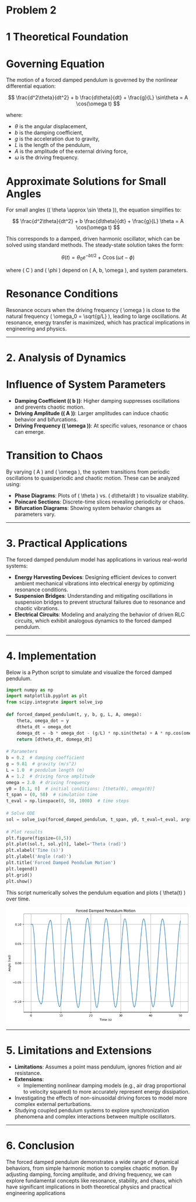 # Problem 2



# 1 Theoretical Foundation

# Governing Equation
The motion of a forced damped pendulum is governed by the nonlinear differential equation:

$$
\frac{d^2\theta}{dt^2} + b \frac{d\theta}{dt} + \frac{g}{L} \sin\theta = A \cos(\omega t)
$$

where:
- $\theta$ is the angular displacement,
- $b$ is the damping coefficient,
- $g$ is the acceleration due to gravity,
- $L$ is the length of the pendulum,
- $A$ is the amplitude of the external driving force,
- $\omega$ is the driving frequency.

# Approximate Solutions for Small Angles
For small angles (\( \theta \approx \sin \theta \)), the equation simplifies to:

$$
\frac{d^2\theta}{dt^2} + b \frac{d\theta}{dt} + \frac{g}{L} \theta = A \cos(\omega t)
$$

This corresponds to a damped, driven harmonic oscillator, which can be solved using standard methods. The steady-state solution takes the form:

$$
\theta(t) = \theta_0 e^{-bt/2} + C \cos(\omega t - \phi)
$$

where \( C \) and \( \phi \) depend on \( A, b, \omega \), and system parameters.

# Resonance Conditions
Resonance occurs when the driving frequency \( \omega \) is close to the natural frequency \( \omega_0 = \sqrt{g/L} \), leading to large oscillations. At resonance, energy transfer is maximized, which has practical implications in engineering and physics.

---

# 2. Analysis of Dynamics

# Influence of System Parameters

- **Damping Coefficient (\( b \))**: Higher damping suppresses oscillations and prevents chaotic motion.
- **Driving Amplitude (\( A \))**: Larger amplitudes can induce chaotic behavior and bifurcations.
- **Driving Frequency (\( \omega \))**: At specific values, resonance or chaos can emerge.

# Transition to Chaos

By varying \( A \) and \( \omega \), the system transitions from periodic oscillations to quasiperiodic and chaotic motion. These can be analyzed using:

- **Phase Diagrams**: Plots of \( \theta \) vs. \( d\theta/dt \) to visualize stability.
- **Poincaré Sections**: Discrete-time slices revealing periodicity or chaos.
- **Bifurcation Diagrams**: Showing system behavior changes as parameters vary.

---

# 3. Practical Applications

The forced damped pendulum model has applications in various real-world systems:

- **Energy Harvesting Devices**: Designing efficient devices to convert ambient mechanical vibrations into electrical energy by optimizing resonance conditions.
- **Suspension Bridges**: Understanding and mitigating oscillations in suspension bridges to prevent structural failures due to resonance and chaotic vibrations.
- **Electrical Circuits**: Modeling and analyzing the behavior of driven RLC circuits, which exhibit analogous dynamics to the forced damped pendulum.

---

# 4. Implementation
Below is a Python script to simulate and visualize the forced damped pendulum.

```python
import numpy as np
import matplotlib.pyplot as plt
from scipy.integrate import solve_ivp

def forced_damped_pendulum(t, y, b, g, L, A, omega):
    theta, omega_dot = y
    dtheta_dt = omega_dot
    domega_dt = -b * omega_dot - (g/L) * np.sin(theta) + A * np.cos(omega * t)
    return [dtheta_dt, domega_dt]

# Parameters
b = 0.2  # damping coefficient
g = 9.81  # gravity (m/s^2)
L = 1.0  # pendulum length (m)
A = 1.2  # driving force amplitude
omega = 2.0  # driving frequency
y0 = [0.1, 0]  # initial conditions: [theta(0), omega(0)]
t_span = (0, 50)  # simulation time
t_eval = np.linspace(0, 50, 1000)  # time steps

# Solve ODE
sol = solve_ivp(forced_damped_pendulum, t_span, y0, t_eval=t_eval, args=(b, g, L, A, omega))

# Plot results
plt.figure(figsize=(8,5))
plt.plot(sol.t, sol.y[0], label='Theta (rad)')
plt.xlabel('Time (s)')
plt.ylabel('Angle (rad)')
plt.title('Forced Damped Pendulum Motion')
plt.legend()
plt.grid()
plt.show()
```

This script numerically solves the pendulum equation and plots \( \theta(t) \) over time.

![Forced Damped Pendulum Motion](images/problem2.png)

---

# 5. Limitations and Extensions
- **Limitations**: Assumes a point mass pendulum, ignores friction and air resistance.
- **Extensions**: 
  - Implementing nonlinear damping models (e.g., air drag proportional to velocity squared) to more accurately represent energy dissipation.
- Investigating the effects of non-sinusoidal driving forces to model more complex external perturbations.
- Studying coupled pendulum systems to explore synchronization phenomena and complex interactions between multiple oscillators.
---

# 6. Conclusion
The forced damped pendulum demonstrates a wide range of dynamical behaviors, from simple harmonic motion to complex chaotic motion. By adjusting damping, forcing amplitude, and driving frequency, we can explore fundamental concepts like resonance, stability, and chaos, which have significant implications in both theoretical physics and practical engineering applications